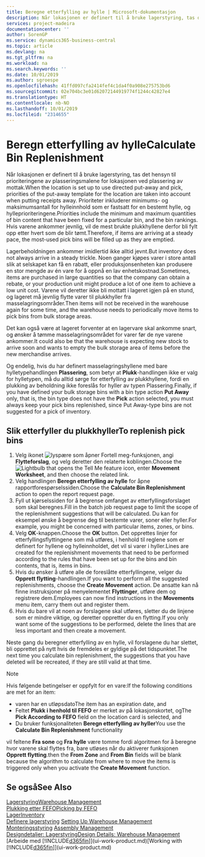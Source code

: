 ```yaml
---
title: Beregne etterfylling av hylle | Microsoft-dokumentasjon
description: Når lokasjonen er definert til å bruke lagerstyring, tas det hensyn til prioriteringene av plasseringsmalene for lokasjonen ved plassering av mottak.
services: project-madeira
documentationcenter: ''
author: SorenGP
ms.service: dynamics365-business-central
ms.topic: article
ms.devlang: na
ms.tgt_pltfrm: na
ms.workload: na
ms.search.keywords: ''
ms.date: 10/01/2019
ms.author: sgroespe
ms.openlocfilehash: 41ffd097cfa2414fef4c1da4f0a908e275753bd6
ms.sourcegitcommit: 02e704bc3e01d62072144919774f1244c42827e4
ms.translationtype: HT
ms.contentlocale: nb-NO
ms.lasthandoff: 10/01/2019
ms.locfileid: "2314655"
---
```

# <a name="calculate-bin-replenishment"></a><span data-ttu-id="afb82-103">Beregn etterfylling av hylle</span><span class="sxs-lookup"><span data-stu-id="afb82-103">Calculate Bin Replenishment</span></span>
<span data-ttu-id="afb82-104">Når lokasjonen er definert til å bruke lagerstyring, tas det hensyn til prioriteringene av plasseringsmalene for lokasjonen ved plassering av mottak.</span><span class="sxs-lookup"><span data-stu-id="afb82-104">When the location is set up to use directed put-away and pick, priorities of the put-away template for the location are taken into account when putting receipts away.</span></span> <span data-ttu-id="afb82-105">Prioriteter inkluderer minimums- og maksimumsantall for hylleinnhold som er fastsatt for en bestemt hylle, og hylleprioriteringene.</span><span class="sxs-lookup"><span data-stu-id="afb82-105">Priorities include the minimum and maximum quantities of bin content that have been fixed for a particular bin, and the bin rankings.</span></span> <span data-ttu-id="afb82-106">Hvis varene ankommer jevnlig, vil de mest brukte plukkhyllene derfor bli fylt opp etter hvert som de blir tømt.</span><span class="sxs-lookup"><span data-stu-id="afb82-106">Therefore, if items are arriving at a steady pace, the most-used pick bins will be filled up as they are emptied.</span></span>  

<span data-ttu-id="afb82-107">Lagerbeholdningen ankommer imidlertid ikke alltid jevnt.</span><span class="sxs-lookup"><span data-stu-id="afb82-107">But inventory does not always arrive in a steady trickle.</span></span> <span data-ttu-id="afb82-108">Noen ganger kjøpes varer i store antall slik at selskapet kan få en rabatt, eller produksjonsenheten kan produsere en stor mengde av én vare for å oppnå en lav enhetskostnad.</span><span class="sxs-lookup"><span data-stu-id="afb82-108">Sometimes, items are purchased in large quantities so that the company can obtain a rebate, or your production unit might produce a lot of one item to achieve a low unit cost.</span></span> <span data-ttu-id="afb82-109">Varene vil deretter ikke bli mottatt i lageret igjen på en stund, og lageret må jevnlig flytte varer til plukkhyller fra masselagringsområder.</span><span class="sxs-lookup"><span data-stu-id="afb82-109">Then items will not be received in the warehouse again for some time, and the warehouse needs to periodically move items to pick bins from bulk storage areas.</span></span>  

<span data-ttu-id="afb82-110">Det kan også være at lageret forventer at en lagervare skal ankomme snart, og ønsker å tømme masselagringsområdet for varer før de nye varene ankommer.</span><span class="sxs-lookup"><span data-stu-id="afb82-110">It could also be that the warehouse is expecting new stock to arrive soon and wants to empty the bulk storage area of items before the new merchandise arrives.</span></span>  

<span data-ttu-id="afb82-111">Og endelig, hvis du har definert masselagringshyllene med bare hylletypehandlingen **Plassering**, som betyr at **Plukk**-handlingen ikke er valg for hylletypen, må du alltid sørge for etterfylling av plukkhyllene, fordi en plukking av beholdning ikke foreslås for hyller av typen Plassering.</span><span class="sxs-lookup"><span data-stu-id="afb82-111">Finally, if you have defined your bulk storage bins with a bin type action **Put Away** only, that is, the bin type does not have the **Pick** action selected, you must always keep your pick bins replenished, since Put Away-type bins are not suggested for a pick of inventory.</span></span>  

## <a name="to-replenish-pick-bins"></a><span data-ttu-id="afb82-112">Slik etterfyller du plukkhyller</span><span class="sxs-lookup"><span data-stu-id="afb82-112">To replenish pick bins</span></span>  
1.  <span data-ttu-id="afb82-113">Velg ikonet ![lyspære som åpner Fortell meg-funksjonen](media/ui-search/search_small.png "Fortell hva du vil gjøre"), angi **Flytteforslag**, og velg deretter den relaterte koblingen.</span><span class="sxs-lookup"><span data-stu-id="afb82-113">Choose the ![Lightbulb that opens the Tell Me feature](media/ui-search/search_small.png "Tell me what you want to do") icon, enter **Movement Worksheet**, and then choose the related link.</span></span>  
2.  <span data-ttu-id="afb82-114">Velg handlingen **Beregn etterfylling av hylle** for åpne rapportforespørselssiden.</span><span class="sxs-lookup"><span data-stu-id="afb82-114">Choose the **Calculate Bin Replenishment** action to open the report request page.</span></span>  
3.  <span data-ttu-id="afb82-115">Fyll ut kjørselssiden for å begrense omfanget av etterfyllingsforslaget som skal beregnes.</span><span class="sxs-lookup"><span data-stu-id="afb82-115">Fill in the batch job request page to limit the scope of the replenishment suggestions that will be calculated.</span></span> <span data-ttu-id="afb82-116">Du kan for eksempel ønske å begrense deg til bestemte varer, soner eller hyller.</span><span class="sxs-lookup"><span data-stu-id="afb82-116">For example, you might be concerned with particular items, zones, or bins.</span></span>  
4.  <span data-ttu-id="afb82-117">Velg **OK**-knappen.</span><span class="sxs-lookup"><span data-stu-id="afb82-117">Choose the **OK** button.</span></span> <span data-ttu-id="afb82-118">Det opprettes linjer for etterfyllingsflyttingene som må utføres, i henhold til reglene som er definert for hyllene og hylleinnholdet, det vil si varer i hyller.</span><span class="sxs-lookup"><span data-stu-id="afb82-118">Lines are created for the replenishment movements that need to be performed according to the rules that have been set up for the bins and bin contents, that is, items in bins.</span></span>  
5.  <span data-ttu-id="afb82-119">Hvis du ønsker å utføre alle de foreslåtte etterfyllingene, velger du **Opprett flytting**-handlingen.</span><span class="sxs-lookup"><span data-stu-id="afb82-119">If you want to perform all the suggested replenishments, choose the **Create Movement** action.</span></span> <span data-ttu-id="afb82-120">De ansatte kan nå finne instruksjoner på menyelementet **Flyttinger**, utføre dem og registrere dem.</span><span class="sxs-lookup"><span data-stu-id="afb82-120">Employees can now find instructions in the **Movements** menu item, carry them out and register them.</span></span>  
6.  <span data-ttu-id="afb82-121">Hvis du bare vil at noen av forslagene skal utføres, sletter du de linjene som er mindre viktige, og deretter oppretter du en flytting.</span><span class="sxs-lookup"><span data-stu-id="afb82-121">If you only want some of the suggestions to be performed, delete the lines that are less important and then create a movement.</span></span>  

<span data-ttu-id="afb82-122">Neste gang du beregner etterfylling av en hylle, vil forslagene du har slettet, bli opprettet på nytt hvis de fremdeles er gyldige på det tidspunktet.</span><span class="sxs-lookup"><span data-stu-id="afb82-122">The next time you calculate bin replenishment, the suggestions that you have deleted will be recreated, if they are still valid at that time.</span></span>  

> [!NOTE]  
>  <span data-ttu-id="afb82-123">Hvis følgende betingelser er oppfylt for en vare:</span><span class="sxs-lookup"><span data-stu-id="afb82-123">If the following conditions are met for an item:</span></span>  
>   
>  -   <span data-ttu-id="afb82-124">varen har en utløpsdato</span><span class="sxs-lookup"><span data-stu-id="afb82-124">The item has an expiration date, and</span></span>  
> -   <span data-ttu-id="afb82-125">Feltet **Plukk i henhold til FEFO** er merket av på lokasjonskortet, og</span><span class="sxs-lookup"><span data-stu-id="afb82-125">The **Pick According to FEFO** field on the location card is selected, and</span></span>  
> -   <span data-ttu-id="afb82-126">Du bruker funksjonaliteten **Beregn etterfylling av hyller**</span><span class="sxs-lookup"><span data-stu-id="afb82-126">You use the **Calculate Bin Replenishment** functionality</span></span>  
>   
>  <span data-ttu-id="afb82-127">vil feltene **Fra sone** og **Fra hylle** være tomme fordi algoritmen for å beregne hvor varene skal flyttes fra, bare utløses når du aktiverer funksjonen **Opprett flytting**.</span><span class="sxs-lookup"><span data-stu-id="afb82-127">then the **From Zone** and **From Bin** fields will be blank because the algorithm to calculate from where to move the items is triggered only when you activate the **Create Movement** function.</span></span>  

## <a name="see-also"></a><span data-ttu-id="afb82-128">Se også</span><span class="sxs-lookup"><span data-stu-id="afb82-128">See Also</span></span>  
[<span data-ttu-id="afb82-129">Lagerstyring</span><span class="sxs-lookup"><span data-stu-id="afb82-129">Warehouse Management</span></span>](warehouse-manage-warehouse.md)  
[<span data-ttu-id="afb82-130">Plukking etter FEFO</span><span class="sxs-lookup"><span data-stu-id="afb82-130">Picking by FEFO</span></span>](warehouse-picking-by-fefo.md)  
[<span data-ttu-id="afb82-131">Lager</span><span class="sxs-lookup"><span data-stu-id="afb82-131">Inventory</span></span>](inventory-manage-inventory.md)  
<span data-ttu-id="afb82-132">[Definere lagerstyring](warehouse-setup-warehouse.md)   </span><span class="sxs-lookup"><span data-stu-id="afb82-132">[Setting Up Warehouse Management](warehouse-setup-warehouse.md)   </span></span>  
<span data-ttu-id="afb82-133">[Monteringsstyring](assembly-assemble-items.md)  </span><span class="sxs-lookup"><span data-stu-id="afb82-133">[Assembly Management](assembly-assemble-items.md)  </span></span>  
[<span data-ttu-id="afb82-134">Designdetaljer: Lagerstyring</span><span class="sxs-lookup"><span data-stu-id="afb82-134">Design Details: Warehouse Management</span></span>](design-details-warehouse-management.md)  
<span data-ttu-id="afb82-135">[Arbeide med [!INCLUDE[d365fin](includes/d365fin_md.md)]](ui-work-product.md)</span><span class="sxs-lookup"><span data-stu-id="afb82-135">[Working with [!INCLUDE[d365fin](includes/d365fin_md.md)]](ui-work-product.md)</span></span>
